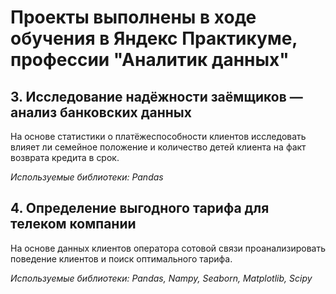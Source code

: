 # Проекты выполнены в ходе обучения в Яндекс Практикуме, профессии "Аналитик данных"

## 3. Исследование надёжности заёмщиков — анализ банковских данных
На основе статистики о платёжеспособности клиентов исследовать влияет ли семейное положение и количество детей клиента на факт возврата кредита в срок.

*Используемые библиотеки: Pandas*

## 4. Определение выгодного тарифа для телеком компании
На основе данных клиентов оператора сотовой связи проанализировать поведение клиентов и поиск оптимального тарифа.

*Используемые библиотеки: Pandas, Nampy, Seaborn, Matplotlib, Scipy*
